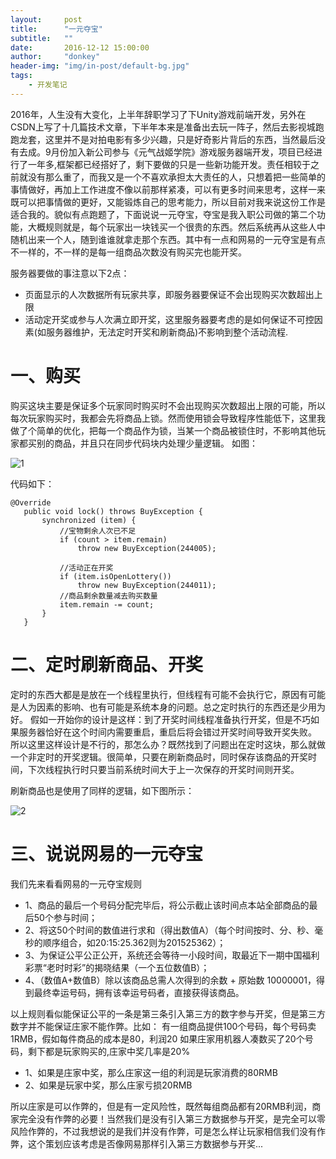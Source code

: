 ```yaml
---
layout:     post
title:      "一元夺宝"
subtitle:   ""
date:       2016-12-12 15:00:00
author:     "donkey"
header-img: "img/in-post/default-bg.jpg"
tags:
    - 开发笔记
---
```

   
   2016年，人生没有大变化，上半年辞职学习了下Unity游戏前端开发，另外在CSDN上写了十几篇技术文章，下半年本来是准备出去玩一阵子，然后去影视城跑跑龙套，这里并不是对拍电影有多少兴趣，只是好奇影片背后的东西，当然最后没有去成。9月份加入新公司参与《元气战姬学院》游戏服务器端开发，项目已经进行了一年多,框架都已经搭好了，剩下要做的只是一些新功能开发。责任相较于之前就没有那么重了，而我又是一个不喜欢承担太大责任的人，只想着把一些简单的事情做好，再加上工作进度不像以前那样紧凑，可以有更多时间来思考，这样一来既可以把事情做的更好，又能锻炼自己的思考能力，所以目前对我来说这份工作是适合我的。貌似有点跑题了，下面说说一元夺宝，夺宝是我入职公司做的第二个功能，大概规则就是，每个玩家出一块钱买一个很贵的东西。然后系统再从这些人中随机出来一个人，随到谁谁就拿走那个东西。其中有一点和网易的一元夺宝是有点不一样的，不一样的是每一组商品次数没有购买完也能开奖。
   
  服务器要做的事注意以下2点：
  * 页面显示的人次数据所有玩家共享，即服务器要保证不会出现购买次数超出上限
  * 活动定开奖或参与人次满立即开奖，这里服务器要考虑的是如何保证不可控因素(如服务器维护，无法定时开奖和刷新商品)不影响到整个活动流程.
   
# 一、购买

   购买这块主要是保证多个玩家同时购买时不会出现购买次数超出上限的可能，所以每次玩家购买时，我都会先将商品上锁。然而使用锁会导致程序性能低下，这里我做了个简单的优化，把每一个商品作为锁，当某一个商品被锁住时，不影响其他玩家都买别的商品，并且只在同步代码块内处理少量逻辑。
 如图：
    
 ![1](http://liulongling.github.io/img/in-post/2016-12/1.jpg)
    
  代码如下：
  
```
@Override  
   public void lock() throws BuyException {  
       synchronized (item) {  
           //宝物剩余人次已不足  
           if (count > item.remain)  
               throw new BuyException(244005);  
  
           //活动正在开奖  
           if (item.isOpenLottery())  
               throw new BuyException(244011);  
           //商品剩余数量减去购买数量  
           item.remain -= count;  
       }  
   }  
```

# 二、定时刷新商品、开奖

   定时的东西大都是是放在一个线程里执行，但线程有可能不会执行它，原因有可能是人为因素的影响、也有可能是系统本身的问题。总之定时执行的东西还是少用为好。
 假如一开始你的设计是这样：到了开奖时间线程准备执行开奖，但是不巧如果服务器恰好在这个时间内需要重启，重启后将会错过开奖时间导致开奖失败。
 所以这里这样设计是不行的，那怎么办？既然找到了问题出在定时这块，那么就做一个非定时的开奖逻辑。很简单，只要在刷新商品时，同时保存该商品的开奖时间，下次线程执行时只要当前系统时间大于上一次保存的开奖时间则开奖。
 
 刷新商品也是使用了同样的逻辑，如下图所示：
     
 ![2](http://liulongling.github.io/img/in-post/2017-1/1.jpg)
    

    
# 三、说说网易的一元夺宝

   我们先来看看网易的一元夺宝规则
   
  * 1、商品的最后一个号码分配完毕后，将公示截止该时间点本站全部商品的最后50个参与时间；
  * 2、将这50个时间的数值进行求和（得出数值A）（每个时间按时、分、秒、毫秒的顺序组合，如20:15:25.362则为201525362）；
  * 3、为保证公平公正公开，系统还会等待一小段时间，取最近下一期中国福利彩票“老时时彩”的揭晓结果（一个五位数值B）；
  * 4、（数值A+数值B）除以该商品总需人次得到的余数 + 原始数 10000001，得到最终幸运号码，拥有该幸运号码者，直接获得该商品。

  以上规则看似能保证公平的一条是第三条引入第三方的数字参与开奖，但是第三方数字并不能保证庄家不能作弊。比如：
   有一组商品提供100个号码，每个号码卖1RMB，假如每件商品的成本是80，利润20
  如果庄家用机器人凑数买了20个号码，剩下都是玩家购买的,庄家中奖几率是20%
  
  * 1、如果是庄家中奖，那么庄家这一组的利润是玩家消费的80RMB
  * 2、如果是玩家中奖，那么庄家亏损20RMB
  
   所以庄家是可以作弊的，但是有一定风险性，既然每组商品都有20RMB利润，商家完全没有作弊的必要！当然我们是没有引入第三方数据参与开奖，是完全可以零风险作弊的，不过我想说的是我们并没有作弊，可是怎么样让玩家相信我们没有作弊，这个策划应该考虑是否像网易那样引入第三方数据参与开奖...